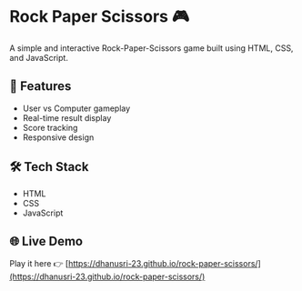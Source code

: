 # Rock Paper Scissors 🎮

A simple and interactive Rock-Paper-Scissors game built using HTML, CSS, and JavaScript.

## 🚀 Features
- User vs Computer gameplay
- Real-time result display
- Score tracking 
- Responsive design 

## 🛠️ Tech Stack
- HTML
- CSS
- JavaScript 

## 🌐 Live Demo
Play it here 👉 [https://dhanusri-23.github.io/rock-paper-scissors/](https://dhanusri-23.github.io/rock-paper-scissors/)

